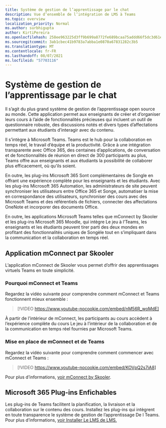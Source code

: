 ```yaml
---
title: Système de gestion de l’apprentissage par le chat
description: Vue d’ensemble de l’intégration de LMS à Teams
ms.topic: overview
localization_priority: Normal
ms.author: surbhigupta
author: KirtiPereira
ms.openlocfilehash: 258ee963225d3ff9b699a8772fe689bcaa75addd66f5dc3d61ec4b73dcefc746
ms.sourcegitcommit: 3ab1cbec41b9783a7abba1e0870a67831282c3b5
ms.translationtype: MT
ms.contentlocale: fr-FR
ms.lasthandoff: 08/07/2021
ms.locfileid: "57703116"
---
```

# <a name="moodle-learning-management-system"></a>Système de gestion de l’apprentissage par le chat

Il s’agit du plus grand système de gestion de l’apprentissage open source au monde. Cette application permet aux enseignants de créer et d’organiser leurs cours à l’aide de fonctionnalités précieuses qui incluent un outil de questionnaire robuste, des discussions notés et divers types d’affectations permettant aux étudiants d’interagir avec du contenu.  
 
Il s’intègre à Microsoft Teams. Teams est le hub pour la collaboration en temps réel, le travail d’équipe et la productivité. Grâce à une intégration transparente avec Office 365, des centaines d’applications, de conversation et de fonctionnalités de réunion en direct de 300 participants au plus, Teams offre aux enseignants et aux étudiants la possibilité de collaborer plus efficacement, où qu’ils soient. 
 
En outre, les plug-ins Microsoft 365 Sont complémentaires de Songle en offrant une expérience complète pour les enseignants et les étudiants. Avec les plug-ins Microsoft 365 Automation, les administrateurs de site peuvent synchroniser les utilisateurs entre Office 365 et Songe, automatiser la mise en correspondance des utilisateurs, synchroniser des cours avec des Microsoft Teams et des référentiels de fichiers, connecter des affectations OneNote et incorporer des documents Office.  
 
En outre, les applications Microsoft Teams telles que mConnect by Skooler et les plug-ins Microsoft 365 Moodle, qui intègre Le jeu à l’Teams, les enseignants et les étudiants peuvent tirer parti des deux mondes en profitant des fonctionnalités uniques de Songèle tout en s’impliquant dans la communication et la collaboration en temps réel.

## <a name="mconnect-app-by-skooler"></a>Application mConnect par Skooler

L’application mConnect de Skooler vous permet d’offrir des apprentissages virtuels Teams en toute simplicité.

### <a name="why-mconnect-and-teams"></a>Pourquoi mConnect et Teams

Regardez la vidéo suivante pour comprendre comment mConnect et Teams fonctionnent mieux ensemble :

> [!VIDEO https://www.youtube-nocookie.com/embed/nM56R_woMdE]

À partir de l’intérieur de mConnect, les participants au cours accèdent à l’expérience complète du cours Le jeu à l’intérieur de la collaboration et de la communication en temps réel fournies par Microsoft Teams.

### <a name="get-started-with-mconnect-and-teams"></a>Mise en place de mConnect et de Teams

Regardez la vidéo suivante pour comprendre comment commencer avec mConnect et Teams :

> [!VIDEO https://www.youtube-nocookie.com/embed/KOVpQ2s7iA8]

Pour plus d’informations, [voir mConnect by Skooler](https://skooler.com/mconnect/how-to/).

## <a name="microsoft-365-moodle-plugins"></a>Microsoft 365 Plug-ins Enfichables

Les plug-ins de Teams facilitent la planification, la livraison et la collaboration sur le contenu des cours. Installez les plug-ins qui intègrent en toute transparence le système de gestion de l’apprentissage De l Teams. Pour plus d’informations, [voir Installer Le LMS de LMS.](moodleInstructions.md)

